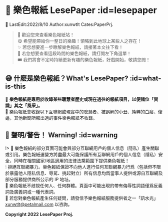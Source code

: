 # 📰 樂色報紙 LesePaper :id=lesepaper

📌 LastEdit:2022/8/10 Author:xunwtlt Cates:PaperPrj.

> 📖 歡迎您來查看樂色報紙站！<br>
> 😋 希望能帶給你一整日的樂趣！領略到此地球上某些人之存在！<br>
> ✨ 若您想要進一步瞭解樂色報紙，請接著本文往下看！<br>
> 🎇 若您想要查看這段時間的樂色報紙，請打開左下角選單！<br>
> 🎟 我們將會不定時持續更新有趣的樂色報紙，好戲開始，敬請您閲！

## 😅 什麽是樂色報紙？What's LesePaper? :id=what-is-this

🧨 **樂色報紙是專用於收錄某些聰慧者歷史或現在過往的報紙項目，以便諸位「賞識」其之「風采」。**<br>
🥳 樂色報紙會收錄以下互聯網或現實中的聰慧者、被誤解的小丑、純粹的白癡、傻逼，其他新聞所報出過的事件樂色報紙不收錄。

## 👻 聲明/警告！ Warning! :id=warning

!> 🔏 樂色報紙的部分頁面可能會與部分互聯網用戶的個人信息（隱私）產生關聯或引用。樂色報紙運營方將盡最大可能保護所有互聯網用戶的個人信息（隱私）安全，同時在相關國家/地區適用的法律法槼範圍下提供樂色報紙！<br>
🕯 拒絕互聯網暴力。樂色報紙保證不向他人進行任何互聯網暴力行爲（包括但不限於暴露他人隱私信息、辱駡、挑起對立）所有信息均爲當事人提供或源自互聯網及部分服務提供商所公示的 IP 地址。<br>
🎋 樂色報紙不歧視任何人、任何群體。頁面中可能出現的帶有侮辱性詞語僅爲反義詞及廣義詞或一種代表詞。<br>
🍗 若您對樂色報紙產生任何疑問，請發信予樂色報紙服務提供者之一「訊水光」 [xunwtlt@petalmail.com](mailto:xunwtlt@petalmail.com) 以咨詢。

**Copyright 2022 LesePaper Proj.** 




